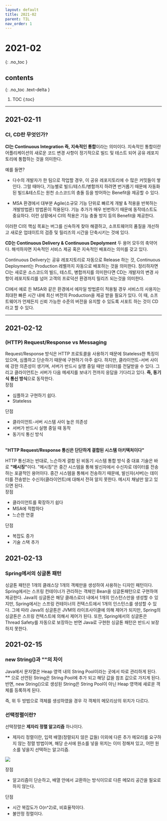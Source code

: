 ```yaml
---
layout: default
title: 2021-02
parent: TIL
nav_order: 1
---
```


# 2021-02
{: .no_toc }

## contents
{: .no_toc .text-delta }

1. TOC
{:toc}
---

## 2021-02-11

### CI, CD란 무엇인가?

<b>CI는 Continuous Integration 즉, 지속적인 통합</b>이라는 의미이다.
지속적인 통합이란 어플리케이션의 새로운 코드 변경 사항이 정기적으로
빌드 및 테스트 되어 공유 레포지토리에 통합하는 것을 의미한다.

예를 들면?
- 다수의 개발자가 한 팀으로 작업할 경우, 이 공유 레포지토리에 수 많은 커밋들이 쌓인다.
그럴 때마다, 기능별로 빌드/테스트/병함까지 하려면 번거롭기 때문에 자동화된 빌드&테스트는
원천 소스코드의 충돌 등을 방어하는 Benefit을 제공할 수 있다.

- MSA 환경에서 대부분 Agile(소규모 기능 단위로 빠르게 개발 & 적용을 반복하는 개발방법론) 방법론이 적용된다.
기능 추가가 매우 빈번하기 때문에 동작테스트도 중요하다. 이런 상황에서 CI의 적용은 기능 충돌 방지 등의 Benefit을 제공한다.

이러한 CI의 핵심 목표는 버그를 신속하게 찾아 해결하고, 소프트웨어의 품질을 개선하고
새로운 업데이트의 검증 및 릴리즈의 시간을 단축시키는 것에 있다.

<b>CD는 Continuous Delivery & Continuous Depolyment</b> 두 용어 모두의 축약어다.
해석하자면 지속적인 서비스 제공 혹은 지속적인 배포라는 의미를 갖고 있다.

Continuous Delivery는 공유 레포지토리로 자동으로 Release 하는 것, Continuous Deployment는 Production 레벨까지 자동으로 배포하는 것을 의미한다.
정리하자면 CI는 새로운 소스코드의 빌드, 테스트, 병합까지를 의미한다면 CD는 개발자의 변경 사항이 레포지토리를 넘어 고객의 프로덕션 환경까지 릴리즈 되는것을 의미한다.

CI에서 예로 든 MSA와 같은 환경에서 에자일 방법론이 적용될 경우 서비스의 사용자는 최대한 빠른 시간 내에
최신 버전의 Production을 제공 받을 필요가 있다.
이 때, 소프트웨어가 언제든지 신뢰 가능한 수준의 버전을 유지할 수 있도록 서포트 하는 것이 CD라고 할 수 있다.

---

## 2021-02-12

### (HTTP) Request/Response vs Messaging

Request/Response 방식은 HTTP 프로토콜을 사용하기 때문에 Stateless한 특징이 있으며, 심플하고 
단순하기 때문에 구현하기 아주 쉽다. 하지만, 클라이언트-서버 사이에 강한 의존성이 생기며, 서버가 반드시
실행 중일 때만 데이터를 전달받을 수 있다. 그리고 클라이언트는 서버가 다음 메세지를 보내기 전까지 응답을 기다리고 있다.
<b>즉, 동기식 통신 방식</b>으로 동작한다.
<br>
장점
- 심플하고 구현하기 쉽다.
- Stateless

단점
- 클라이언트-서버 시스템 사이 높은 의존성
- 서버가 반드시 실행 중일 때 동작
- 동기식 통신 방식
<br>
<b>"HTTP Request/Response 통신은 단단하게 결합된 시스템 아키텍처이다"</b>

HTTP 통신과는 반대로, 느슨하게 결합 된 비동기 시스템 통합 방식 중 대표 기술은 바로 <b>"메시징"</b>이다.
"메시징"은 중간 시스템을 통해 발신자에서 수신자로 데이터를 전송하는 포괄적인 용어이다.
중간 시스템을 통해서 전송하기 때문에, 발신자(서버)는 데이터를 전송받는 수신자(클라이언트)에 대해서 전혀 알지 못한다.
메시지 채널만 알고 있으면 된다.
<br>
장점
- 클라이언트를 확장하기 쉽다
- MSA에 적합하다
- 느슨한 연결

단점
- 복잡도 증가
- 기술 스택 추가


## 2021-02-13

### Spring에서의 싱글톤 패턴

싱글톤 패턴은 1개의 클래스당 1개의 객체만을 생성하여 사용하는 디자인 패턴이다.
Spring에서는 스프링 컨테이너가 관리하는 객체인 Bean을 싱글톤패턴으로 구현하여 제공한다.
Java의 싱글톤은 해당 클래스로더 내에서 1개의 인스턴스만을 생성할 수 있지만, Spring에서는 스프링 
컨테이너의 컨텍스트에서 1개의 인스턴스를 생성할 수 있다. 그에 따라 Java의 싱글톤은 JVM의 라이프사이클에 의해
제어가 되지만, Spring의 싱글톤은 스프링 컨텍스트에 의해서 제어가 된다. 또한, Spring에서의 싱글톤은 Thread Safety를 
자동으로 보장하는 반면 Java로 구현한 싱글톤 패턴은 반드시 보장하지 못한다.

## 2021-02-15

### new String()과 ""의 차이

Java에서 문자열은 Heap 영역 내의 String Pool이라는 곳에서 따로 관리하게 된다. <b>""</b> 으로 선언된 String은 String Pool에 추가 되고
해당 값을 참조 값으로 가지게 된다.
<br>
반면, new String()으로 생성된 String은 String Pool이 아닌 Heap 영역에 새로운 객체를 등록하게 된다.

즉, 위 두 방법으로 객체를 생성하였을 경우 각 객체의 메모리상의 위치가 다르다.

### 선택정렬이란?

선택정렬은 <b>제자리 정렬 알고리즘</b> 하나이다.

- 제자리 정렬이란, 입력 배열(정렬되지 않은 값들) 이외에 다른 추가 메모리를 요구하지 않는 정렬 방법이며,
해당 순서에 원소를 넣을 위치는 이미 정해져 있고, 어떤 원소를 넣을지 선택하는 알고리즘.

<img src="https://blog.kakaocdn.net/dn/bekAxf/btqBWrh1Sjl/AAVyKUtExiy6pdwfbhgR3k/img.gif" srcset="https://img1.daumcdn.net/thumb/R1280x0/?scode=mtistory2&amp;fname=https%3A%2F%2Fblog.kakaocdn.net%2Fdn%2FbekAxf%2FbtqBWrh1Sjl%2FAAVyKUtExiy6pdwfbhgR3k%2Fimg.gif" data-origin-width="0" data-origin-height="0">


장점

- 알고리즘이 단순하고, 배열 안에서 교환하는 방식이므로 다른 메모리 공간을 필요로 하지 않는다.

단점

- 시간 복잡도가 O(n^2)로, 비효율적이다.
- 불안정 정렬이다.
